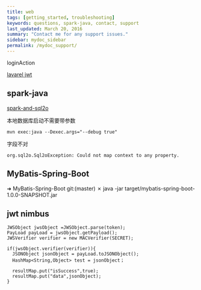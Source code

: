 ```yaml
---
title: web
tags: [getting_started, troubleshooting]
keywords: questions, spark-java, contact, support
last_updated: March 20, 2016
summary: "Contact me for any support issues."
sidebar: mydoc_sidebar
permalink: /mydoc_support/
---
```


loginAction

[lavarel jwt ](https://github.com/jnuc093/study_quickstart-intermediate.git)

## spark-java

[spark-and-sql2o](https://sparktutorials.github.io/2015/04/29/spark-and-sql2o.html)

  本地数据库启动不需要带参数

    mvn exec:java --Dexec.args="--debug true"

  字段不对

    org.sql2o.Sql2oException: Could not map context to any property.

## MyBatis-Spring-Boot
➜  MyBatis-Spring-Boot git:(master) ✗ java -jar target/mybatis-spring-boot-1.0.0-SNAPSHOT.jar    

## jwt nimbus

    JWSObject jwsObject =JWSObject.parse(token);
    PayLoad payLoad = jwsObject.getPayload();
    JWSVerifier verifier = new MACVerifier(SECRET);

    if(jwsObject.verifier(verifier)){
      JSONObject jsonObject = payLoad.toJSONObject();
      HashMap<String,Object> test = jsonObject；

      resultMap.put("isSuccess",true);
      resultMap.put("data",jsonObject);
    }
